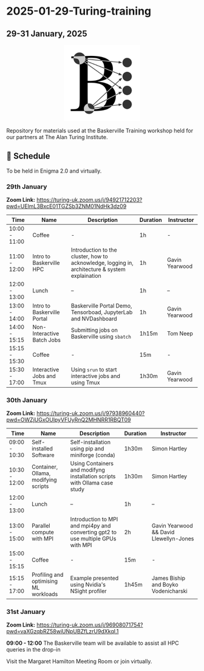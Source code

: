 # 2025-01-29-Turing-training

## 29-31 January, 2025

<center><img src="img/logo.png" alt="baskerville-logo" width="200"/></center>

Repository for materials used at the Baskerville Training workshop held for our partners at The Alan Turing Institute.

## :calendar: Schedule

To be held in Enigma 2.0 and virtually.

### 29th January

**Zoom Link:** <https://turing-uk.zoom.us/j/94921712203?pwd=UElmL3BxcE01TGZSb3ZNM01NdHk3dz09>

| Time          | Name                                 | Description                                                                                     | Duration | Instructor       |
| ------------- | ------------------------------------ | ----------------------------------------------------------------------------------------------- | -------- | ---------------- |
| 10:00 - 11:00 | Coffee                               | -                                                                                               | 1h       | -                |
| 11:00 - 12:00 | Intro to Baskerville HPC             | Introduction to the cluster, how to acknowledge, logging in, architecture & system explaination | 1h       | Gavin Yearwood   |
| 12:00 - 13:00 | Lunch                                | –                                                                                               | 1h       | –                |
| 13:00 - 14:00 | Intro to Baskerville Portal          | Baskerville Portal Demo, Tensorboad, JupyterLab and NVDashboard                                 | 1h       | Gavin Yearwood   |
| 14:00 - 15:15 | Non-Interactive Batch Jobs           | Submitting jobs on Baskerville using `sbatch`                                                   | 1h15m    | Tom Neep         |
| 15:15 - 15:30 | Coffee                               | -                                                                                               | 15m      | -                |
| 15:30 - 17:00 | Interactive Jobs and Tmux            | Using `srun` to start interactive jobs and using Tmux                                           | 1h30m    | Gavin Yearwood   |

### 30th January

**Zoom Link:** <https://turing-uk.zoom.us/j/97938960440?pwd=OWZjUGxOUlpyVFUyRnQ2MHNRR1RBQT09>

| Time          | Name                                 | Description                                                                                     | Duration | Instructor       |
| ------------- | ------------------------------------ | ----------------------------------------------------------------------------------------------- | -------- | ---------------- |
| 09:00 - 10:30 | Self-installed Software              | Self-installation using pip and miniforge (conda)                                               | 1h30m    | Simon Hartley    |
| 10:30 - 12:00 | Container, Ollama, modifying scripts | Using Containers and modifyng installation scripts with Ollama case study                       | 1h30m    | Simon Hartley    |
| 12:00 - 13:00 | Lunch                                | –                                                                                               | 1h       | –                |
| 13:00 - 15:00 | Parallel compute with MPI            | Introduction to MPI and mpi4py and converting gpt2 to use multiple GPUs with MPI                | 2h       | Gavin Yearwood && David Llewellyn-Jones |
| 15:00 - 15:15 | Coffee                               | -                                                                                               | 15m      | -                |
| 15:15 - 17:00 | Profiling and optimising ML workloads | Example presented using Nvidia's NSight profiler                                               | 1h45m    | James Biship and Boyko Vodenicharski |

### 31st January

**Zoom Link:** <https://turing-uk.zoom.us/j/96908071754?pwd=vaXGzqbRZ58wiUNpUBZfLzrU9dXkqI.1>

**09:00 - 12:00** The Baskerville team will be available to assist all HPC queries in the drop-in

Visit the Margaret Hamilton Meeting Room or join virtually.
